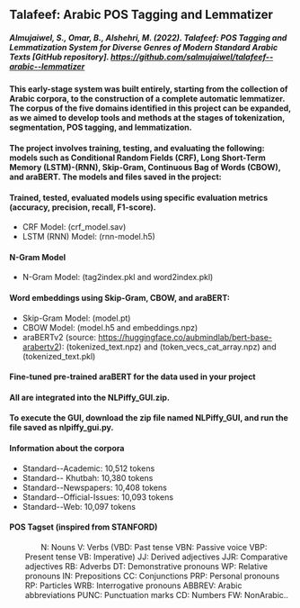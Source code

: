 ## Talafeef: Arabic POS Tagging and Lemmatizer

##### Almujaiwel, S., Omar, B., Alshehri, M. (2022). Talafeef: POS Tagging and Lemmatization System for Diverse Genres of Modern Standard Arabic Texts [GitHub repository]. https://github.com/salmujaiwel/talafeef--arabic--lemmatizer

#### This early-stage system was built entirely, starting from the collection of Arabic corpora, to the construction of a complete automatic lemmatizer. The corpus of the five domains identified in this project can be expanded, as we aimed to develop tools and methods at the stages of tokenization, segmentation, POS tagging, and lemmatization.

#### The project involves training, testing, and evaluating the following: models such as Conditional Random Fields (CRF), Long Short-Term Memory (LSTM)-(RNN), Skip-Gram, Continuous Bag of Words (CBOW), and araBERT. The models and files saved in the project:
#### Trained, tested, evaluated models using specific evaluation metrics (accuracy, precision, recall, F1-score).
  - CRF Model: (crf_model.sav)
  - LSTM (RNN) Model: (rnn-model.h5)
#### N-Gram Model 
  - N-Gram Model: (tag2index.pkl and word2index.pkl)
#### Word embeddings using Skip-Gram, CBOW, and araBERT:
  - Skip-Gram Model: (model.pt)
  - CBOW Model: (model.h5 and embeddings.npz)
  - araBERTv2 (source: https://huggingface.co/aubmindlab/bert-base-arabertv2): (tokenized_text.npz) and (token_vecs_cat_array.npz) and (tokenized_text.pkl)
#### Fine-tuned pre-trained araBERT for the data used in your project

#### All are integrated into the NLPiffy_GUI.zip. 
#### To execute the GUI, download the zip file named NLPiffy_GUI, and run the file saved as nlpiffy_gui.py.

#### Information about the corpora
  - Standard--Academic: 10,512 tokens
  - Standard-- Khutbah: 10,380 tokens
  - Standard--Newspapers: 10,408 tokens
  - Standard--Official-Issues: 10,093 tokens
  - Standard--Web: 10,097 tokens

#### POS Tagset (inspired from STANFORD)
<p style="text-indent: 2em; margin-left: 2em;">N: Nouns V: Verbs (VBD: Past tense VBN: Passive voice VBP: Present tense VB: Imperative) JJ: Derived adjectives JJR: Comparative adjectives RB: Adverbs DT: Demonstrative pronouns WP: Relative pronouns IN: Prepositions CC: Conjunctions PRP: Personal pronouns RP: Particles WRB: Interrogative pronouns ABBREV: Arabic abbreviations PUNC: Punctuation marks CD: Numbers FW: NonArabic..</p>
